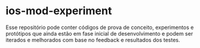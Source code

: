 # ios-mod-experiment
Esse repositório pode conter códigos de prova de conceito, experimentos e protótipos que ainda estão em fase inicial de desenvolvimento e podem ser iterados e melhorados com base no feedback e resultados dos testes.
